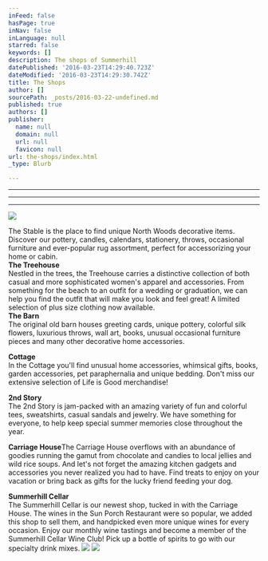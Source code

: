 ```yaml
---
inFeed: false
hasPage: true
inNav: false
inLanguage: null
starred: false
keywords: []
description: The shops of Summerhill
datePublished: '2016-03-23T14:29:40.723Z'
dateModified: '2016-03-23T14:29:30.742Z'
title: The Shops
author: []
sourcePath: _posts/2016-03-22-undefined.md
published: true
authors: []
publisher:
  name: null
  domain: null
  url: null
  favicon: null
url: the-shops/index.html
_type: Blurb

---
```

****

****

****
![](https://the-grid-user-content.s3-us-west-2.amazonaws.com/a1a45e08-cf55-4ef5-9e3a-e906b3b49233.jpg)

The Stable is the place to find unique North Woods decorative items.  Discover our pottery, candles, calendars, stationery, throws, occasional furniture and ever-popular rug assortment, perfect for accessorizing your home or cabin.  
**The Treehouse**  
Nestled in the trees, the Treehouse carries a distinctive collection of both casual and more sophisticated women's apparel and accessories. From something for the beach to an outfit for a wedding or graduation, we can help you find the outfit that will make you look and feel great!   A limited selection of plus size clothing now available.  
**The Barn**  
The original old barn houses greeting cards, unique pottery, colorful silk flowers, luxurious throws, wall art, books, unusual occasional furniture pieces and many other decorative home accessories.

**Cottage**  
In the Cottage you'll find unusual home accessories, whimsical gifts, books, garden accessories, pet paraphernalia and unique bedding.  Don't miss our extensive selection of Life is Good merchandise!

**2nd Story**  
The 2nd Story is jam-packed with an amazing variety of fun and colorful tees, sweatshirts, casual sandals and jewelry.  We have something for everyone, to help keep special summer memories close throughout the year.

**Carriage House**The Carriage House overflows with an abundance of goodies running the gamut from chocolate and candies to local jellies and wild rice soups.  And let's not forget the amazing kitchen gadgets and accessories you never realized you had to have.  Find treats to enjoy on your vacation or bring back as gifts for the lucky friend feeding your dog.

**Summerhill Cellar**  
The Summerhill Cellar is our newest shop, tucked in with the Carriage House.  The wines in the Sun Porch Restaurant were so popular, we added this shop to sell them, and handpicked even more unique wines for every occasion.  Enjoy our monthly wine tastings and become a member of the Summerhill Cellar Wine Club! Pick up a bottle of spirits to go with our specialty drink mixes.
![](https://the-grid-user-content.s3-us-west-2.amazonaws.com/35ca9e66-7330-4986-8e29-de2076a005cb.jpg)
![](https://the-grid-user-content.s3-us-west-2.amazonaws.com/4775fbcd-84b3-4280-9f03-e3b39416a868.jpg)